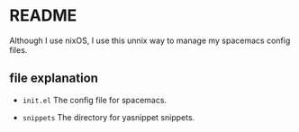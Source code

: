 # README
Although I use nixOS, I use this unnix way to manage my spacemacs config files. 

## file explanation

- `init.el`
The config file for spacemacs.

- `snippets`
The directory for yasnippet snippets.
